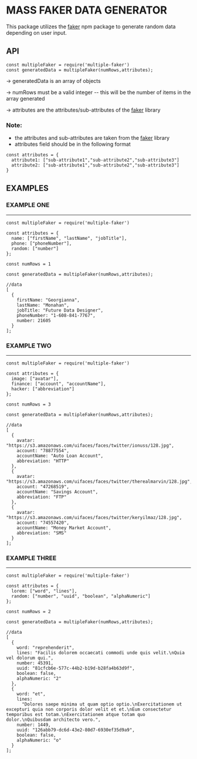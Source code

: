 # MASS FAKER DATA GENERATOR

This package utilizes the [faker](https://www.npmjs.com/package/faker) npm package to generate random data depending on user input.

## API

```
const multipleFaker = require('multiple-faker')
const generatedData = multipleFaker(numRows,attributes);
```

-> generatedData is an array of objects

-> numRows must be a valid integer -- this will be the number of items in the array generated

-> attributes are the attributes/sub-attributes of the [faker](https://www.npmjs.com/package/faker) library

### Note:

- the attributes and sub-attributes are taken from the [faker](https://www.npmjs.com/package/faker) library
- attributes field should be in the following format

```
const attributes = {
  attribute1: ["sub-attribute1","sub-attribute2","sub-attribute3"]
  attribute2: ["sub-attribute1","sub-attribute2","sub-attribute3"]
}
```

## EXAMPLES

### EXAMPLE ONE

---

```
const multipleFaker = require('multiple-faker')

const attributes = {
  name: ["firstName", "lastName", "jobTitle"],
  phone: ["phoneNumber"],
  random: ["number"]
};

const numRows = 1

const generatedData = multipleFaker(numRows,attributes);
```

```
//data
[
  {
    firstName: "Georgianna",
    lastName: "Monahan",
    jobTitle: "Future Data Designer",
    phoneNumber: "1-608-841-7767",
    number: 21605
  }
];
```

### EXAMPLE TWO

---

```
const multipleFaker = require('multiple-faker')

const attributes = {
  image: ["avatar"],
  finance: ["account", "accountName"],
  hacker: ["abbreviation"]
};

const numRows = 3

const generatedData = multipleFaker(numRows,attributes);
```

```
//data
[
  {
    avatar: "https://s3.amazonaws.com/uifaces/faces/twitter/ionuss/128.jpg",
    account: "78877554",
    accountName: "Auto Loan Account",
    abbreviation: "HTTP"
  },
  {
    avatar: "https://s3.amazonaws.com/uifaces/faces/twitter/therealmarvin/128.jpg",
    account: "47268519",
    accountName: "Savings Account",
    abbreviation: "FTP"
  },
  {
    avatar: "https://s3.amazonaws.com/uifaces/faces/twitter/keryilmaz/128.jpg",
    account: "74557420",
    accountName: "Money Market Account",
    abbreviation: "SMS"
  }
];
```

### EXAMPLE THREE

---

```
const multipleFaker = require('multiple-faker')

const attributes = {
  lorem: ["word", "lines"],
  random: ["number", "uuid", "boolean", "alphaNumeric"]
};

const numRows = 2

const generatedData = multipleFaker(numRows,attributes);
```

```
//data
[
  {
    word: "reprehenderit",
    lines: "Facilis dolorem occaecati commodi unde quis velit.\nQuia vel dolorum qui.",
    number: 45391,
    uuid: "81cfcb6e-577c-44b2-b19d-b28fa4b63d9f",
    boolean: false,
    alphaNumeric: "2"
  },
  {
    word: "et",
    lines:
      "Dolores saepe minima ut quam optio optio.\nExercitationem ut excepturi quia non corporis dolor velit et et.\nEum consectetur temporibus est totam.\nExercitationem atque totam quo dolor.\nQuibusdam architecto vero.",
    number: 1449,
    uuid: "126abb79-dc6d-43e2-80d7-6930ef35d9a9",
    boolean: false,
    alphaNumeric: "o"
  }
];
```
